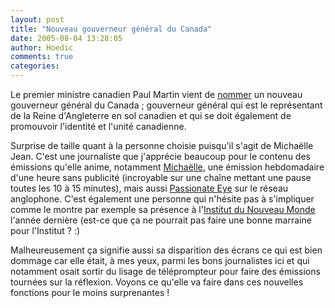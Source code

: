 ```yaml
---
layout: post
title: "Nouveau gouverneur général du Canada"
date: 2005-08-04 13:28:05
author: Hoedic
comments: true
categories: 
---
```



Le premier ministre canadien Paul Martin vient de [nommer](http://www.cyberpresse.ca/actualites/article/article_complet.php?path=/actualites/article/04/1,63,0,082005,1120908.php) un nouveau gouverneur général du Canada ; gouverneur général qui est le représentant de la Reine d'Angleterre en sol canadien et qui se doit également de promouvoir l'identité et l'unité canadienne.

Surprise de taille quant à la personne choisie puisqu'il s'agit de Michaëlle Jean. C'est une journaliste que j'apprécie beaucoup pour le contenu des émissions qu'elle anime, notamment [Michaëlle](http://radio-canada.ca/actualite/v2/michaelle/index.shtml), une émission hebdomadaire d'une heure sans publicité (incroyable sur une chaîne mettant une pause toutes les 10 à 15 minutes), mais aussi [Passionate Eye](http://www.cbc.ca/programguide/personality/index.jsp?personality=Jean%2C+Michaelle&program=Passionate+Eye) sur le réseau anglophone. C'est également une personne qui n'hésite pas à s'impliquer comme le montre par exemple sa présence à l'[Institut du Nouveau Monde](http://www.inm.qc.ca/) l'année dernière (est-ce que ça ne pourrait pas faire une bonne marraine pour l'Institut ? :)

Malheureusement ça signifie aussi sa disparition des écrans ce qui est bien dommage car elle était, à mes yeux, parmi les bons journalistes ici et qui notamment osait sortir du lisage de téléprompteur pour faire des émissions tournées sur la réflexion. Voyons ce qu'elle va faire dans ces nouvelles fonctions pour le moins surprenantes !